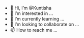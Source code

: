 - 👋 Hi, I’m @Kuntisha
- 👀 I’m interested in ...
- 🌱 I’m currently learning ...
- 💞️ I’m looking to collaborate on ...
- 📫 How to reach me ...

<!---
Kuntisha/Kuntisha is a ✨ special ✨ repository because its `README.md` (this file) appears on your GitHub profile.
You can click the Preview link to take a look at your changes.
--->
